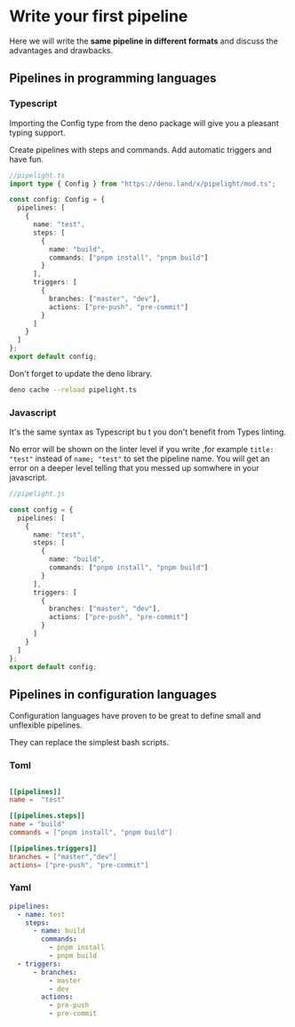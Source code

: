 # Write your first pipeline

Here we will write the **same pipeline in different formats**
and discuss the advantages and drawbacks.

## Pipelines in programming languages

### Typescript

Importing the Config type from the deno package will give you a pleasant typing support.

Create pipelines with steps and commands.
Add automatic triggers and have fun.

```ts
//pipelight.ts
import type { Config } from "https://deno.land/x/pipelight/mod.ts";

const config: Config = {
  pipelines: [
    {
      name: "test",
      steps: [
        {
          name: "build",
          commands: ["pnpm install", "pnpm build"]
        }
      ],
      triggers: [
        {
          branches: ["master", "dev"],
          actions: ["pre-push", "pre-commit"]
        }
      ]
    }
  ]
};
export default config;
```

Don't forget to update the deno library.

```sh
deno cache --reload pipelight.ts
```

### Javascript

It's the same syntax as Typescript bu t you don't benefit from Types linting.

No error will be shown on the linter level if you write ,for example `title: "test"` instead of `name; "test"`
to set the pipeline name.
You will get an error on a deeper level telling that you messed up somwhere in your javascript.

```ts
//pipelight.js

const config = {
  pipelines: [
    {
      name: "test",
      steps: [
        {
          name: "build",
          commands: ["pnpm install", "pnpm build"]
        }
      ],
      triggers: [
        {
          branches: ["master", "dev"],
          actions: ["pre-push", "pre-commit"]
        }
      ]
    }
  ]
};
export default config;
```

## Pipelines in configuration languages

Configuration languages have proven to be great to define
small and unflexible pipelines.

They can replace the simplest bash scripts.

### Toml

```toml

[[pipelines]]
name =  "test"

[[pipelines.steps]]
name = "build"
commands = ["pnpm install", "pnpm build"]

[[pipelines.triggers]]
branches = ["master","dev"]
actions= ["pre-push", "pre-commit"]

```

### Yaml

```yml
pipelines:
  - name: test
    steps:
      - name: build
        commands:
          - pnpm install
          - pnpm build
  - triggers:
      - branches:
          - master
          - dev
        actions:
          - pre-push
          - pre-commit
```
